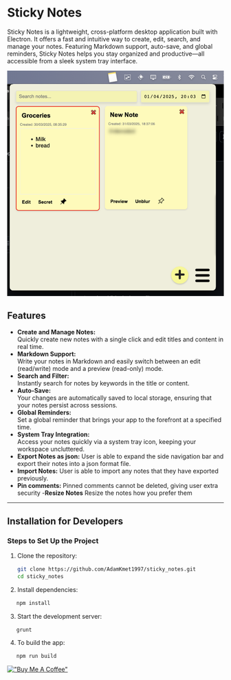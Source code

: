 # Sticky Notes

Sticky Notes is a lightweight, cross-platform desktop application built with Electron. It offers a fast and intuitive way to create, edit, search, and manage your notes. Featuring Markdown support, auto-save, and global reminders, Sticky Notes helps you stay organized and productive—all accessible from a sleek system tray interface.

![Sticky Notes App](assets/app_v1.1.2.png)

## Features

- **Create and Manage Notes:**  
  Quickly create new notes with a single click and edit titles and content in real time.
- **Markdown Support:**  
  Write your notes in Markdown and easily switch between an edit (read/write) mode and a preview (read-only) mode.
- **Search and Filter:**  
  Instantly search for notes by keywords in the title or content.
- **Auto-Save:**  
  Your changes are automatically saved to local storage, ensuring that your notes persist across sessions.
- **Global Reminders:**  
  Set a global reminder that brings your app to the forefront at a specified time.
- **System Tray Integration:**  
  Access your notes quickly via a system tray icon, keeping your workspace uncluttered.
- **Export Notes as json:**
  User is able to expand the side navigation bar and export their notes into a json format file.
- **Import Notes:**
  User is able to import any notes that they have exported previously.
- **Pin comments:**
  Pinned comments cannot be deleted, giving user extra security -**Resize Notes**
  Resize the notes how you prefer them

---

## Installation for Developers

### Steps to Set Up the Project

1. Clone the repository:
   ```bash
   git clone https://github.com/AdamKmet1997/sticky_notes.git
   cd sticky_notes
   ```
2. Install dependencies:

```bash
   npm install
```

3. Start the development server:

```bash
   grunt
```

4. To build the app:

```bash
   npm run build
```

[!["Buy Me A Coffee"](https://www.buymeacoffee.com/assets/img/custom_images/orange_img.png)](https://buymeacoffee.com/adamkmet)
